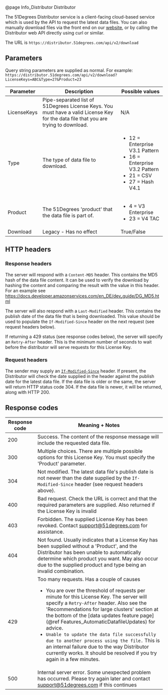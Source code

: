 @page Info_Distributor Distributor

The 51Degrees Distributor service is a client-facing cloud-based service which is used by the 
API to request the latest data files. You can also manually download files via the front end on
our [website](https://51degrees.com/developers/downloads/enhanced-device-data), or by calling the 
Distributor web API directly using curl or similar.

The URL is `https://distributor.51degrees.com/api/v2/download`

## Parameters

Query string parameters are supplied as normal.
For example: `https://distributor.51degrees.com/api/v2/download?LicenseKeys=ABC&Type=27&Product=23`

| Parameter      | Description      | Possible values     |
|---|---|---|
| LicenseKeys    | Pipe-separated list of 51Degrees License Keys. You must have a valid License Key for the data file that you are trying to download. | N/A  |
| Type           | The type of data file to download.  | <ul><li>12 = Enterprise V3.1 Pattern</li><li>16 = Enterprise V3.2 Pattern</li><li>21 = CSV</li><li>27 = Hash V4.1</li></ul>  |
| Product        | The 51Degrees 'product' that the data file is part of. | <ul><li>4 = V3 Enterprise</li><li>23 = V4 TAC</li></ul> |
| Download       | Legacy - Has no effect | True/False          |

## HTTP headers

### Response headers 

The server will respond with a `Content-MD5` header. This contains the MD5 hash of the data file content.
It can be used to verify the download by hashing the content and comparing the result with the value in this header. For an example see https://docs.developer.amazonservices.com/en_DE/dev_guide/DG_MD5.html 

The server will also respond with a `Last-Modified` header. This contains the publish date of the data file that is being downloaded.
This value should be used to populate the `If-Modified-Since` header on the next request (see request headers below).

If returning a 429 status (see response codes below), the server will specify an `Retry-After` header. This is the minimum number of seconds to wait before the distributor will serve requests for this License Key.

### Request headers

The sender may supply an [`If-Modified-Since`](https://developer.mozilla.org/en-US/docs/Web/HTTP/Headers/If-Modified-Since) header. If present, the Distributor will check the date supplied in the header against the publish date for the latest data file.
If the data file is older or the same, the server will return HTTP status code 304.
If the data file is newer, it will be returned, along with HTTP 200.

## Response codes

| Response code     | Meaning + Notes      |
|---|---|
| 200               | Success. The content of the response message will include the requested data file. |
| 300               | Multiple choices. There are multiple possible options for this License Key. You must specify the 'Product' parameter. |
| 304               | Not modified. The latest data file's publish date is not newer than the date supplied by the `If-Modified-Since` header (see request headers above). |
| 400               | Bad request. Check the URL is correct and that the required parameters are supplied. Also returned if the License Key is invalid |
| 403               | Forbidden. The supplied License Key has been revoked. Contact support@51degrees.com for assistance. |
| 404               | Not found. Usually indicates that a License Key has been supplied without a 'Product', and the Distributor has been unable to automatically determine which product you want. May also occur due to the supplied product and type being an invalid combination. | 
| 429               | Too many requests. Has a couple of causes <ul><li>You are over the threshold of requests per minute for this License Key. The server will specify a `Retry-After` header. Also see the 'Recommendations for large clusters' section at the bottom of the [data updates feature page](@ref Features_AutomaticDatafileUpdates) for advice.</li><li>`Unable to update the data file successfully due to another process using the file.` This is an internal failure due to the way Distributor currently works. It should be resolved if you try again in a few minutes.</li></ul> |
| 500               | Internal server error. Some unexpected problem has occurred. Please try again later and contact support@51degrees.com if this continues |



